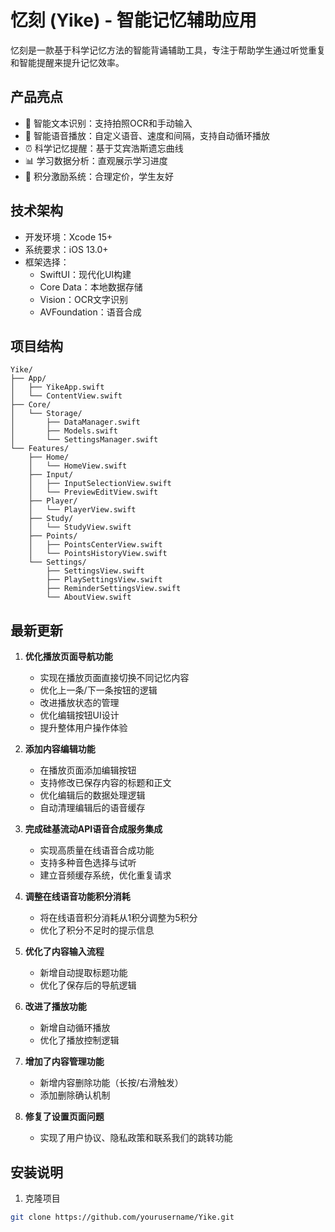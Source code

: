 # 忆刻 (Yike) - 智能记忆辅助应用

忆刻是一款基于科学记忆方法的智能背诵辅助工具，专注于帮助学生通过听觉重复和智能提醒来提升记忆效率。

## 产品亮点

- 📝 智能文本识别：支持拍照OCR和手动输入
- 🎤 智能语音播放：自定义语音、速度和间隔，支持自动循环播放
- ⏰ 科学记忆提醒：基于艾宾浩斯遗忘曲线
- 📊 学习数据分析：直观展示学习进度
- 🌟 积分激励系统：合理定价，学生友好

## 技术架构

- 开发环境：Xcode 15+
- 系统要求：iOS 13.0+
- 框架选择：
  - SwiftUI：现代化UI构建
  - Core Data：本地数据存储
  - Vision：OCR文字识别
  - AVFoundation：语音合成

## 项目结构

```
Yike/
├── App/
│   ├── YikeApp.swift
│   └── ContentView.swift
├── Core/
│   └── Storage/
│       ├── DataManager.swift
│       ├── Models.swift
│       └── SettingsManager.swift
└── Features/
    ├── Home/
    │   └── HomeView.swift
    ├── Input/
    │   ├── InputSelectionView.swift
    │   └── PreviewEditView.swift
    ├── Player/
    │   └── PlayerView.swift
    ├── Study/
    │   └── StudyView.swift
    ├── Points/
    │   ├── PointsCenterView.swift
    │   └── PointsHistoryView.swift
    └── Settings/
        ├── SettingsView.swift
        ├── PlaySettingsView.swift
        ├── ReminderSettingsView.swift
        └── AboutView.swift
```

## 最新更新

1. **优化播放页面导航功能**
   - 实现在播放页面直接切换不同记忆内容
   - 优化上一条/下一条按钮的逻辑
   - 改进播放状态的管理
   - 优化编辑按钮UI设计
   - 提升整体用户操作体验

2. **添加内容编辑功能**
   - 在播放页面添加编辑按钮
   - 支持修改已保存内容的标题和正文
   - 优化编辑后的数据处理逻辑
   - 自动清理编辑后的语音缓存

3. **完成硅基流动API语音合成服务集成**
   - 实现高质量在线语音合成功能
   - 支持多种音色选择与试听
   - 建立音频缓存系统，优化重复请求

4. **调整在线语音功能积分消耗**
   - 将在线语音积分消耗从1积分调整为5积分
   - 优化了积分不足时的提示信息

5. **优化了内容输入流程**
   - 新增自动提取标题功能
   - 优化了保存后的导航逻辑

6. **改进了播放功能**
   - 新增自动循环播放
   - 优化了播放控制逻辑

7. **增加了内容管理功能**
   - 新增内容删除功能（长按/右滑触发）
   - 添加删除确认机制

8. **修复了设置页面问题**
   - 实现了用户协议、隐私政策和联系我们的跳转功能

## 安装说明

1. 克隆项目
```bash
git clone https://github.com/yourusername/Yike.git
```